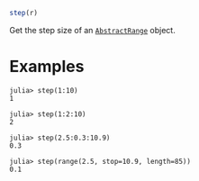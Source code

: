 ```julia
step(r)
```

Get the step size of an [`AbstractRange`](@ref) object.

# Examples

```jldoctest
julia> step(1:10)
1

julia> step(1:2:10)
2

julia> step(2.5:0.3:10.9)
0.3

julia> step(range(2.5, stop=10.9, length=85))
0.1
```
